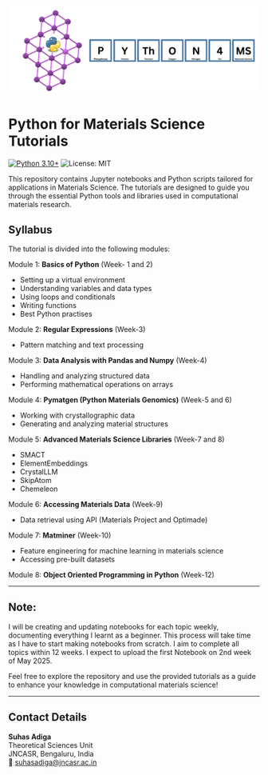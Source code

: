 <div align="center">
    <img src="Python4_MS.png" width="850">
</div>


# Python for Materials Science Tutorials
[![Python 3.10+](https://img.shields.io/badge/python-3.10%2B-blue)](https://www.python.org/downloads/release/python-310/)
![License: MIT](https://img.shields.io/badge/License-MIT-blue.svg)  

This repository contains Jupyter notebooks and Python scripts tailored for applications in Materials Science. The tutorials are designed to guide you through the essential Python tools and libraries used in computational materials research.

## Syllabus
The tutorial is divided into the following modules:

Module 1:  **Basics of Python** (Week- 1 and 2)
   - Setting up a virtual environment
   - Understanding variables and data types
   - Using loops and conditionals
   - Writing functions
   - Best Python practises

Module 2: **Regular Expressions** (Week-3)
   - Pattern matching and text processing

Module 3: **Data Analysis with Pandas and Numpy** (Week-4)
   - Handling and analyzing structured data
   - Performing mathematical operations on arrays

Module 4: **Pymatgen (Python Materials Genomics)** (Week-5 and 6)
   - Working with crystallographic data
   - Generating and analyzing material structures

Module 5: **Advanced Materials Science Libraries** (Week-7 and 8)
   - SMACT
   - ElementEmbeddings
   - CrystalLLM
   - SkipAtom
   - Chemeleon

Module 6: **Accessing Materials Data** (Week-9)
   - Data retrieval using API (Materials Project and Optimade)

Module 7: **Matminer** (Week-10)
   - Feature engineering for machine learning in materials science
   - Accessing pre-built datasets

Module 8: **Object Oriented Programming in Python** (Week-12)
     

---
## Note:
I will be creating and updating notebooks for each topic weekly, documenting everything I learnt as a beginner. This process will take time as I have to start making notebooks from scratch. I aim to complete all topics within 12 weeks. I expect to upload the first Notebook on 2nd week of May 2025.

Feel free to explore the repository and use the provided tutorials as a guide to enhance your knowledge in computational materials science!

---
## Contact Details

**Suhas Adiga**  
Theoretical Sciences Unit  
JNCASR, Bengaluru, India  
📧 [suhasadiga@jncasr.ac.in](mailto:suhasadiga@jncasr.ac.in)
